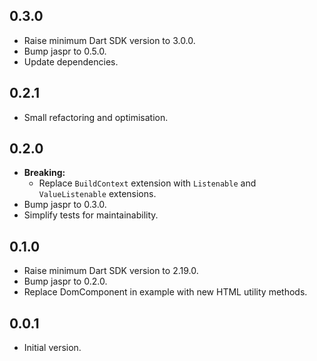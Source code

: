 ## 0.3.0

- Raise minimum Dart SDK version to 3.0.0.
- Bump jaspr to 0.5.0.
- Update dependencies.

## 0.2.1

- Small refactoring and optimisation.

## 0.2.0

- **Breaking:**
    - Replace `BuildContext` extension with `Listenable` and `ValueListenable` extensions.
- Bump jaspr to 0.3.0.
- Simplify tests for maintainability.

## 0.1.0

- Raise minimum Dart SDK version to 2.19.0.
- Bump jaspr to 0.2.0.
- Replace DomComponent in example with new HTML utility methods.

## 0.0.1

- Initial version.
